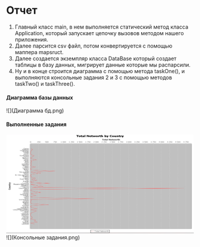 # Отчет

1. Главный класс main, в нем выполняется статический метод класса Application, который запускает цепочку вызовов методом нашего приложения.
2. Далее парсится csv файл, потом конвертируется с помощью маппера mapsruct.
3. Далее создается экземпляр класса DataBase который создает таблицы в базу данных,  мигрирует данные которые мы распарсили.
4. Ну и в конце строится диаграмма с помощью метода taskOne(), и выполняются консольные задания 2 и 3 с помощью методов taskTwo() и taskThree().

#### Диаграмма базы данных
![](Диаграмма бд.png)

#### Выполненные задания
![](Диаграмма.png)
![](Консольные задания.png)